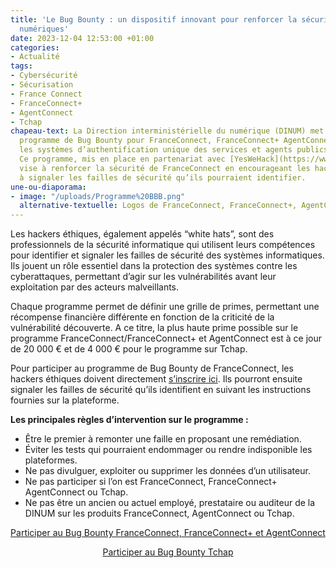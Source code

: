```yaml
---
title: 'Le Bug Bounty : un dispositif innovant pour renforcer la sécurité des services
  numériques'
date: 2023-12-04 12:53:00 +01:00
categories:
- Actualité
tags:
- Cybersécurité
- Sécurisation
- France Connect
- FranceConnect+
- AgentConnect
- Tchap
chapeau-text: La Direction interministérielle du numérique (DINUM) met à jour son
  programme de Bug Bounty pour FranceConnect, FranceConnect+ AgentConnect et Tchap,
  les systèmes d’authentification unique des services et agents publics en France.
  Ce programme, mis en place en partenariat avec [YesWeHack](https://www.yeswehack.com/fr),
  vise à renforcer la sécurité de FranceConnect en encourageant les hackers éthiques
  à signaler les failles de sécurité qu’ils pourraient identifier.
une-ou-diaporama:
- image: "/uploads/Programme%20BBB.png"
  alternative-textuelle: Logos de FranceConnect, FranceConnect+, AgentConnect et Tchap
---
```


Les hackers éthiques, également appelés “white hats”, sont des professionnels de la sécurité informatique qui utilisent leurs compétences pour identifier et signaler les failles de sécurité des systèmes informatiques. Ils jouent un rôle essentiel dans la protection des systèmes contre les cyberattaques, permettant d’agir sur les vulnérabilités avant leur exploitation par des acteurs malveillants.

Chaque programme permet de définir une grille de primes, permettant une récompense financière différente en fonction de la criticité de la vulnérabilité découverte. A ce titre, la plus haute prime possible sur le programme FranceConnect/FranceConnect+ et AgentConnect est à ce jour de 20 000 € et de 4 000 € pour le programme sur Tchap.

Pour participer au programme de Bug Bounty de FranceConnect, les hackers éthiques doivent directement [s’inscrire ici](https://yeswehack.com/programs/franceconnect-agentconnect-public). Ils pourront ensuite signaler les failles de sécurité qu’ils identifient en suivant les instructions fournies sur la plateforme.

**Les principales règles d’intervention sur le programme :**
* Être le premier à remonter une faille en proposant une remédiation.
* Éviter les tests qui pourraient endommager ou rendre indisponible les plateformes.
* Ne pas divulguer, exploiter ou supprimer les données d’un utilisateur.
* Ne pas participer si l’on est FranceConnect, FranceConnect+ AgentConnect ou Tchap.
* Ne pas être un ancien ou actuel employé, prestataire ou auditeur de la DINUM sur les produits FranceConnect, AgentConnect ou Tchap.

<p align="center"><a href="https://yeswehack.com/programs/franceconnect-agentconnect-public" class="button">Participer au Bug Bounty FranceConnect, FranceConnect+ et AgentConnect</a></p>

<p align="center"><a href="https://yeswehack.com/programs/tchap" class="button">Participer au Bug Bounty Tchap</a></p>